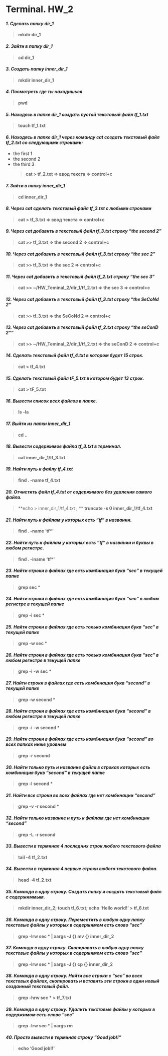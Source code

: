 # Terminal. HW_2

#### **_1. Сделать папку dir_1_**

> **mkdir dir_1**

#### **_2. Зайти в папку dir_1_**

> **cd dir_1**

#### **_3. Создать папку inner_dir_1_**

> **mkdir inner_dir_1**

#### **_4. Посмотреть где ты находишься_**

> **pwd**

#### **_5. Находясь в папке dir_1 создать пустой текстовый файл tf_1.txt_**

> **touch tf_1.txt**

#### **_6. Находясь в папке dir_1 через команду cat создать текстовый файл tf_2.txt со следующими строками:_**

- the first 1
- the second 2
- the third 3
  > **cat > tf_2.txt => ввод текста => control+c**

#### **_7. Зайти в папку inner_dir_1_**

> **cd inner_dir_1**

#### **_8. Через cat сделать текстовый файл tf_3.txt c любыми строками_**

> **cat > tf_3.txt => ввод текста => control+c**

#### **_9. Через cat добавить в текстовый файл tf_3.txt строку “the second 2”_**

> **cat >> tf_3.txt => the second 2 => control+c**

#### **_10. Через cat добавить в текстовый файл tf_3.txt строку “the sec 2”_**

> **cat >> tf_3.txt => the sec 2 => control+c**

#### **_11. Через cat добавить в текстовый файл tf_2.txt строку “the sec 3”_**

> **cat >> ~/HW_Teminal_2/dir_1/tf_2.txt => the sec 3 => control+c**

#### **_12. Через cat добавить в текстовый файл tf_3.txt строку “the SeCoNd 2”_**

> **cat >> tf_3.txt => the SeCoNd 2 => control+c**

#### **_13. Через cat добавить в текстовый файл tf_2.txt строку “the seConD 2””_**

> **cat >> ~/HW_Teminal_2/dir_1/tf_2.txt => the seConD 2 => control+c**

#### **_14. Сделать текстовый файл tf_4.txt в котором будет 15 строк._**

> **cat > tf_4.txt**

#### **_15. Сделать текстовый файл tF_5.txt в котором будет 13 строк._**

> **cat > tF_5.txt**

#### **_16. Вывести список всех файлов в папке._**

> **ls -la**

#### **_17. Выйти из папки inner_dir_1_**

> **cd ..**

#### **_18. Вывести содержимое файла tf_3.txt в терминал._**

> **cat inner_dir_1/tf_3.txt**

#### **_19. Найти путь к файлу tf_4.txt_**

> **find . -name tf_4.txt**

#### **_20. Отчистить файл tf_4.txt от содержимого без удаления самого файла._**

> **echo > inner_dir_1/tf_4.txt ; **
> **truncate -s 0 inner_dir_1/tf_4.txt**
#### **_21. Найти путь к файлам у которых есть “tf” в названии._**

> **find . -name ‘tf\*’**

#### **_22. Найти путь к файлам у которых есть “tf” в названии и буквы в любом регистре._**

> **find . -iname ‘tf\*’**

#### **_23. Найти строки в файлах где есть комбинация букв “sec” в текущей папке_**

> **grep sec \***

#### **_24. Найти строки в файлах где есть комбинация букв “sec” в любом регистре в текущей папке_**

> **grep -i sec \***

#### **_25. Найти строки в файлах где есть только комбинация букв “sec” в текущей папке_**

> **grep -w sec \***

#### **_26. Найти строки в файлах где есть только комбинация букв “sec” в любом регистре в текущей папке_**

> **grep -i -w sec \***

#### **_27. Найти строки в файлах где есть комбинация букв “second” в текущей папке_**

> **grep -w second \***

#### **_28. Найти строки в файлах где есть комбинация букв “second” в любом регистре в текущей папке_**

> **grep -i -w second \***

#### **_29. Найти строки в файлах где есть комбинация букв “second” во всех папках ниже уровнем_**

> **grep -r second**

#### **_30. Найти только путь и название файла в строках которых есть комбинация букв “second” в текущей папке_**

> **grep -l second \***

#### **_31. Найти все строки во всех файлах где нет комбинации “second”_**

> **grep -v -r second \***

#### **_32. Найти только название и путь к файлам где нет комбинации “second”_**

> **grep -L -r second**

#### **_33. Вывести в терминал 4 последних строк любого текстового файла_**

> **tail -4 tf_2.txt**

#### **_34. Вывести в терминал 4 первые строки любого текстового файла._**

> **head -4 tf_2.txt**

#### **_35. Команда в одну строку. Создать папку и создать текстовый файл с содержиммым._**

> **mkdir inner_dir_2; touch tf_6.txt; echo ‘Hello world!’ > tf_6.txt**

#### **_36. Команда в одну строку. Переместить в любую одну папку текстовые файлы у которых в содержимом есть слово “sec”_**

> **grep -lrw sec \* | xargs -J {} mv {} inner_dir_2**

#### **_37. Команда в одну строку. Скопировать в любую одну папку текстовые файлы у которых в содержимом есть слово “sec”_**

> **grep -lrw sec \* | xargs -J {} cp {} inner_dir_2**

#### **_38. Команда в одну строку. Найти все строки c “sec” во всех текстовых файлах, скопировать и вставить эти строки в один новый созданный текстовый файл._**

> **grep -hrw sec \* > tf_7.txt**

#### **_39. Команда в одну строку. Удалить текстовые файлы у которых в содержимом есть слово “sec”_**

> **grep -lrw sec \* | xargs rm**

#### **_40. Просто вывести в терминал строку “Good job!!”_**

> **echo ‘Good job!!’**
